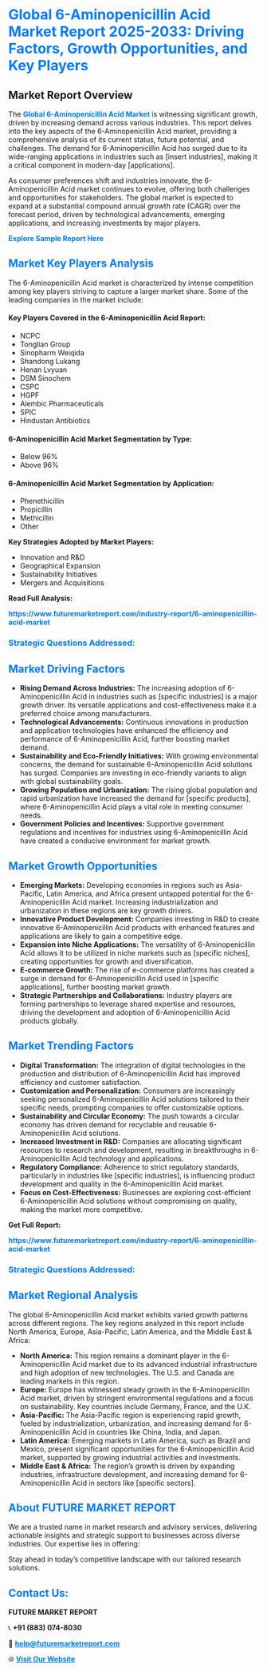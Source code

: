 <h1 style="color: #007BFF;">Global 6-Aminopenicillin Acid Market Report 2025-2033: Driving Factors, Growth Opportunities, and Key Players</h1>

<section id="overview">
<h2>Market Report Overview</h2>
<p>The <a href="https://www.futuremarketreport.com/industry-report/6-aminopenicillin-acid-market" style="color: #007BFF; text-decoration: none;"><strong>Global 6-Aminopenicillin Acid Market</strong></a> is witnessing significant growth, driven by increasing demand across various industries. This report delves into the key aspects of the 6-Aminopenicillin Acid market, providing a comprehensive analysis of its current status, future potential, and challenges. The demand for 6-Aminopenicillin Acid has surged due to its wide-ranging applications in industries such as [insert industries], making it a critical component in modern-day [applications].</p>
<p>As consumer preferences shift and industries innovate, the 6-Aminopenicillin Acid market continues to evolve, offering both challenges and opportunities for stakeholders. The global market is expected to expand at a substantial compound annual growth rate (CAGR) over the forecast period, driven by technological advancements, emerging applications, and increasing investments by major players.</p>
</section>

<section id="overview">
<p><a href="https://www.futuremarketreport.com/request-sample/reportId=46879" style="color: #007BFF; text-decoration: none;"><strong>Explore Sample Report Here</strong></a></p>
</section>

<section id="key-players">
<h2 style="color: #007BFF;">Market Key Players Analysis</h2>
<p>The 6-Aminopenicillin Acid market is characterized by intense competition among key players striving to capture a larger market share. Some of the leading companies in the market include:</p>
<h4>Key Players Covered in the 6-Aminopenicillin Acid Report:</h4>
<ul><li>NCPC</li><li>Tonglian Group</li><li>Sinopharm Weiqida</li><li>Shandong Lukang</li><li>Henan Lvyuan</li><li>DSM Sinochem</li><li>CSPC</li><li>HGPF</li><li>Alembic Pharmaceuticals</li><li>SPIC</li><li>Hindustan Antibiotics</li></ul>
<h4>6-Aminopenicillin Acid Market Segmentation by Type:</h4>
<ul><li>Below 96%</li><li>Above 96%</li></ul>

<h4>6-Aminopenicillin Acid Market Segmentation by Application:</h4>
<ul><li>Phenethicillin</li><li>Propicillin</li><li>Methicillin</li><li>Other</li></ul>
<p><strong>Key Strategies Adopted by Market Players:</strong></p>
<ul>
<li>Innovation and R&D</li>
<li>Geographical Expansion</li>
<li>Sustainability Initiatives</li>
<li>Mergers and Acquisitions</li>
</ul>
</section>

<section>
<p><strong>Read Full Analysis: </strong></p><a href="https://www.futuremarketreport.com/industry-report/6-aminopenicillin-acid-market" style="color: #007BFF; text-decoration: none;"><strong>https://www.futuremarketreport.com/industry-report/6-aminopenicillin-acid-market</strong></a>
<h3 style="color: #007BFF;">Strategic Questions Addressed:</h3>
</section>

<section id="driving-factors">
<h2 style="color: #007BFF;">Market Driving Factors</h2>
<ul>
<li><strong>Rising Demand Across Industries:</strong> The increasing adoption of 6-Aminopenicillin Acid in industries such as [specific industries] is a major growth driver. Its versatile applications and cost-effectiveness make it a preferred choice among manufacturers.</li>
<li><strong>Technological Advancements:</strong> Continuous innovations in production and application technologies have enhanced the efficiency and performance of 6-Aminopenicillin Acid, further boosting market demand.</li>
<li><strong>Sustainability and Eco-Friendly Initiatives:</strong> With growing environmental concerns, the demand for sustainable 6-Aminopenicillin Acid solutions has surged. Companies are investing in eco-friendly variants to align with global sustainability goals.</li>
<li><strong>Growing Population and Urbanization:</strong> The rising global population and rapid urbanization have increased the demand for [specific products], where 6-Aminopenicillin Acid plays a vital role in meeting consumer needs.</li>
<li><strong>Government Policies and Incentives:</strong> Supportive government regulations and incentives for industries using 6-Aminopenicillin Acid have created a conducive environment for market growth.</li>
</ul>
</section>

<section id="growth-opportunities">
<h2 style="color: #007BFF;">Market Growth Opportunities</h2>
<ul>
<li><strong>Emerging Markets:</strong> Developing economies in regions such as Asia-Pacific, Latin America, and Africa present untapped potential for the 6-Aminopenicillin Acid market. Increasing industrialization and urbanization in these regions are key growth drivers.</li>
<li><strong>Innovative Product Development:</strong> Companies investing in R&D to create innovative 6-Aminopenicillin Acid products with enhanced features and applications are likely to gain a competitive edge.</li>
<li><strong>Expansion into Niche Applications:</strong> The versatility of 6-Aminopenicillin Acid allows it to be utilized in niche markets such as [specific niches], creating opportunities for growth and diversification.</li>
<li><strong>E-commerce Growth:</strong> The rise of e-commerce platforms has created a surge in demand for 6-Aminopenicillin Acid used in [specific applications], further boosting market growth.</li>
<li><strong>Strategic Partnerships and Collaborations:</strong> Industry players are forming partnerships to leverage shared expertise and resources, driving the development and adoption of 6-Aminopenicillin Acid products globally.</li>
</ul>
</section>

<section id="trending-factors">
<h2 style="color: #007BFF;">Market Trending Factors</h2>
<ul>
<li><strong>Digital Transformation:</strong> The integration of digital technologies in the production and distribution of 6-Aminopenicillin Acid has improved efficiency and customer satisfaction.</li>
<li><strong>Customization and Personalization:</strong> Consumers are increasingly seeking personalized 6-Aminopenicillin Acid solutions tailored to their specific needs, prompting companies to offer customizable options.</li>
<li><strong>Sustainability and Circular Economy:</strong> The push towards a circular economy has driven demand for recyclable and reusable 6-Aminopenicillin Acid solutions.</li>
<li><strong>Increased Investment in R&D:</strong> Companies are allocating significant resources to research and development, resulting in breakthroughs in 6-Aminopenicillin Acid technology and applications.</li>
<li><strong>Regulatory Compliance:</strong> Adherence to strict regulatory standards, particularly in industries like [specific industries], is influencing product development and quality in the 6-Aminopenicillin Acid market.</li>
<li><strong>Focus on Cost-Effectiveness:</strong> Businesses are exploring cost-efficient 6-Aminopenicillin Acid solutions without compromising on quality, making the market more competitive.</li>
</ul>
</section>

<section>
<p><strong>Get Full Report: </strong></p><a href="https://www.futuremarketreport.com/industry-report/6-aminopenicillin-acid-market" style="color: #007BFF; text-decoration: none;"><strong>https://www.futuremarketreport.com/industry-report/6-aminopenicillin-acid-market</strong></a>
<h3 style="color: #007BFF;">Strategic Questions Addressed:</h3>
</section>


<section id="regional-analysis">
<h2 style="color: #007BFF;">Market Regional Analysis</h2>
<p>The global 6-Aminopenicillin Acid market exhibits varied growth patterns across different regions. The key regions analyzed in this report include North America, Europe, Asia-Pacific, Latin America, and the Middle East & Africa:</p>
<ul>
<li><strong>North America:</strong> This region remains a dominant player in the 6-Aminopenicillin Acid market due to its advanced industrial infrastructure and high adoption of new technologies. The U.S. and Canada are leading markets in this region.</li>
<li><strong>Europe:</strong> Europe has witnessed steady growth in the 6-Aminopenicillin Acid market, driven by stringent environmental regulations and a focus on sustainability. Key countries include Germany, France, and the U.K.</li>
<li><strong>Asia-Pacific:</strong> The Asia-Pacific region is experiencing rapid growth, fueled by industrialization, urbanization, and increasing demand for 6-Aminopenicillin Acid in countries like China, India, and Japan.</li>
<li><strong>Latin America:</strong> Emerging markets in Latin America, such as Brazil and Mexico, present significant opportunities for the 6-Aminopenicillin Acid market, supported by growing industrial activities and investments.</li>
<li><strong>Middle East & Africa:</strong> The region’s growth is driven by expanding industries, infrastructure development, and increasing demand for 6-Aminopenicillin Acid in sectors like [specific sectors].</li>
</ul>
</section>

<footer>
<h2 style="color: #007BFF;">About FUTURE MARKET REPORT</h2>
<p>We are a trusted name in market research and advisory services, delivering actionable insights and strategic support to businesses across diverse industries. Our expertise lies in offering:</p>

<p>Stay ahead in today’s competitive landscape with our tailored research solutions.</p>

<h2 style="color: #007BFF;">Contact Us:</h2>
<p><strong>FUTURE MARKET REPORT</strong></p>
<p>📞 <strong>+91 (883) 074-8030</strong></p>
<p>📧 <strong><a href="mailto:help@futuremarketreport.com" style="color: #007BFF;">help@futuremarketreport.com</a></strong></p>
<p>🌐 <strong><a href="https://www.futuremarketreport.com/" style="color: #007BFF;">Visit Our Website</a></strong></p>
</footer>